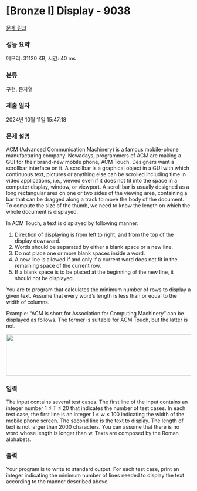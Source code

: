 # [Bronze I] Display - 9038 

[문제 링크](https://www.acmicpc.net/problem/9038) 

### 성능 요약

메모리: 31120 KB, 시간: 40 ms

### 분류

구현, 문자열

### 제출 일자

2024년 10월 11일 15:47:18

### 문제 설명

<p>ACM (Advanced Communication Machinery) is a famous mobile-phone manufacturing company. Nowadays, programmers of ACM are making a GUI for their brand-new mobile phone, ACM Touch. Designers want a scrollbar interface on it. A scrollbar is a graphical object in a GUI with which continuous text, pictures or anything else can be scrolled including time in video applications, i.e., viewed even if it does not fit into the space in a computer display, window, or viewport. A scroll bar is usually designed as a long rectangular area on one or two sides of the viewing area, containing a bar that can be dragged along a track to move the body of the document. To compute the size of the thumb, we need to know the length on which the whole document is displayed.</p>

<p>In ACM Touch, a text is displayed by following manner:</p>

<ol>
	<li>Direction of displaying is from left to right, and from the top of the display downward.</li>
	<li>Words should be separated by either a blank space or a new line.</li>
	<li>Do not place one or more blank spaces inside a word.</li>
	<li>A new line is allowed if and only if a current word does not fit in the remaining space of the current row.</li>
	<li>If a blank space is to be placed at the beginning of the new line, it should not be displayed.</li>
</ol>

<p>You are to program that calculates the minimum number of rows to display a given text. Assume that every word’s length is less than or equal to the width of columns.</p>

<p>Example: “ACM is short for Association for Computing Machinery” can be displayed as follows. The former is suitable for ACM Touch, but the latter is not.</p>

<p><img alt="" src="https://onlinejudgeimages.s3.amazonaws.com/problem/9038/%EC%8A%A4%ED%81%AC%EB%A6%B0%EC%83%B7%202017-01-05%20%EC%98%A4%ED%9B%84%202.33.38.png" style="height:113px; width:535px"></p>

### 입력 

 <p>The input contains several test cases. The first line of the input contains an integer number 1 ≤ T ≤ 20 that indicates the number of test cases. In each test case, the first line is an integer 1 ≤ w ≤ 100 indicating the width of the mobile phone screen. The second line is the text to display. The length of text is not larger than 2000 characters. You can assume that there is no word whose length is longer than w. Texts are composed by the Roman alphabets.</p>

### 출력 

 <p>Your program is to write to standard output. For each test case, print an integer indicating the minimum number of lines needed to display the text according to the manner described above.</p>

